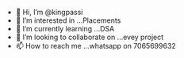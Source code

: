 - 👋 Hi, I’m @kingpassi
- 👀 I’m interested in ...Placements
- 🌱 I’m currently learning ...DSA
- 💞️ I’m looking to collaborate on ...evey project
- 📫 How to reach me ...whatsapp on 7065699632

<!---
kingpassi/kingpassi is a ✨ special ✨ repository because its `README.md` (this file) appears on your GitHub profile.
You can click the Preview link to take a look at your changes.
--->

